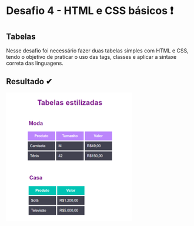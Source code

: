 # Desafio 4 - HTML e CSS básicos ❗

## Tabelas 

Nesse desafio foi necessário fazer duas tabelas simples com HTML e CSS, tendo o objetivo de praticar o uso das tags, classes e aplicar a sintaxe correta das linguagens.
 
## Resultado ✔
<img src="./imagem/tabelas_desafio4.png" alt="Imagem das tabelas estilizadas" widht="350px" height="350px">




